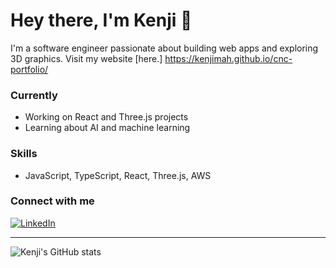 # Hey there, I'm Kenji 👋

I'm a software engineer passionate about building web apps and exploring 3D graphics. Visit my website [here.] https://kenjimah.github.io/cnc-portfolio/

### Currently

- Working on React and Three.js projects
- Learning about AI and machine learning

### Skills

- JavaScript, TypeScript, React, Three.js, AWS

### Connect with me

[![LinkedIn](https://img.shields.io/badge/LinkedIn-0077B5?style=flat&logo=linkedin&logoColor=white)](https://www.linkedin.com/in/kenji-mah-69b86a14a/)

---

![Kenji's GitHub stats](https://github-readme-stats.vercel.app/api?username=KenjiMah&show_icons=true&theme=radical)
